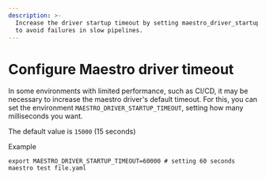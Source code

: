 ```yaml
---
description: >-
  Increase the driver startup timeout by setting maestro_driver_startup_timeout
  to avoid failures in slow pipelines.
---
```


# Configure Maestro driver timeout

In some environments with limited performance, such as CI/CD, it may be necessary to increase the maestro driver's default timeout. For this, you can set the environment `MAESTRO_DRIVER_STARTUP_TIMEOUT`, setting how many milliseconds you want.

The default value is `15000` (15 seconds)

Example

```
export MAESTRO_DRIVER_STARTUP_TIMEOUT=60000 # setting 60 seconds
maestro test file.yaml
```
